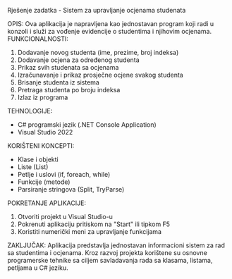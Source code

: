 Rješenje zadatka - Sistem za upravljanje ocjenama studenata

OPIS:
Ova aplikacija je napravljena kao jednostavan program koji radi u konzoli i služi za vođenje evidencije o studentima i njihovim ocjenama.
FUNKCIONALNOSTI:
1.	Dodavanje novog studenta (ime, prezime, broj indeksa)
2.	Dodavanje ocjena za određenog studenta
3.	Prikaz svih studenata sa ocjenama
4.	Izračunavanje i prikaz prosječne ocjene svakog studenta
5.	Brisanje studenta iz sistema
6.	Pretraga studenta po broju indeksa
7.	Izlaz iz programa

TEHNOLOGIJE:
-	C# programski jezik (.NET Console Application)
-	Visual Studio 2022

KORIŠTENI KONCEPTI:
-	Klase i objekti
-	Liste (List<T>)
-	Petlje i uslovi (if, foreach, while)
-	Funkcije (metode)
-	Parsiranje stringova (Split, TryParse)

POKRETANJE APLIKACIJE:
1.	Otvoriti projekt u Visual Studio-u
2.	Pokrenuti aplikaciju pritiskom na "Start" ili tipkom F5
3.	Koristiti numerički meni za upravljanje funkcijama


ZAKLJUČAK:
Aplikacija predstavlja jednostavan informacioni sistem za rad sa studentima i ocjenama. Kroz razvoj projekta korištene su osnovne programerske tehnike sa ciljem savladavanja rada sa klasama, listama, petljama u C# jeziku.

